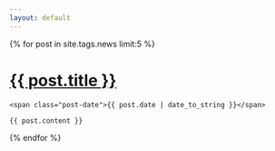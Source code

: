 ```yaml
---
layout: default
---
```


<div class="posts">
  {% for post in site.tags.news limit:5 %}
  <div class="post">
    <h1>
      <a href="{{ post.url }}">
        {{ post.title }}
      </a>
    </h1>

    <span class="post-date">{{ post.date | date_to_string }}</span>

    {{ post.content }}
  </div>
  {% endfor %}
</div>

